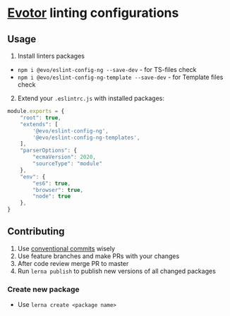 # [Evotor](https://evotor.ru) linting configurations

## Usage

1. Install linters packages

* `npm i @evo/eslint-config-ng --save-dev` - for TS-files check
* `npm i @evo/eslint-config-ng-template --save-dev` - for Template files check

2. Extend your `.eslintrc.js` with installed packages:

```javascript
module.exports = {
    "root": true,
    "extends": [
        '@evo/eslint-config-ng',
        '@evo/eslint-config-ng-templates',
    ],
    "parserOptions": {
        "ecmaVersion": 2020,
        "sourceType": "module"
    },
    "env": {
        "es6": true,
        "browser": true,
        "node": true
    },
}
```

## Contributing

1. Use [conventional commits](https://www.conventionalcommits.org/en/v1.0.0/) wisely
2. Use feature branches and make PRs with your changes
3. After code review merge PR to master
4. Run `lerna publish` to publish new versions of all changed packages

### Create new package

- Use `lerna create <package name>`
